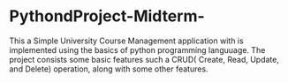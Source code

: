 # PythondProject-Midterm-

This a Simple University Course Management application with is implemented using the basics of python programming languuage. The project consists some basic features such a CRUD( Create, Read, Update, and Delete) operation, along with some other features. 
